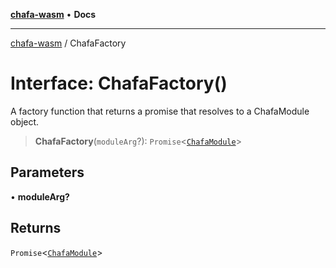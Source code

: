 [**chafa-wasm**](../README.md) • **Docs**

***

[chafa-wasm](../README.md) / ChafaFactory

# Interface: ChafaFactory()

A factory function that returns a promise that resolves to a ChafaModule object.

> **ChafaFactory**(`moduleArg`?): `Promise`\<[`ChafaModule`](ChafaModule.md)\>

## Parameters

• **moduleArg?**

## Returns

`Promise`\<[`ChafaModule`](ChafaModule.md)\>
